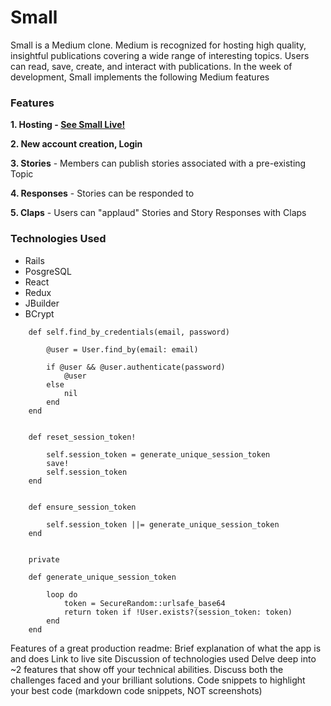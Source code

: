 # Small

Small is a Medium clone. Medium is recognized for hosting high quality, insightful publications covering a wide range of interesting topics. Users can read, save, create, and interact with publications. In the week of development, Small implements the following Medium features

### Features

**1. Hosting - [See Small Live!](https://small-2kuv.onrender.com/)**

**2. New account creation, Login**

**3. Stories**
    - Members can publish stories associated with a pre-existing Topic 

**4. Responses**
    - Stories can be responded to

**5. Claps**
    - Users can "applaud" Stories and Story Responses with Claps


### Technologies Used
- Rails
- PosgreSQL
- React
- Redux
- JBuilder
- BCrypt


```
    def self.find_by_credentials(email, password)
        
        @user = User.find_by(email: email)
        
        if @user && @user.authenticate(password)
            @user
        else
            nil
        end
    end


    def reset_session_token!
        
        self.session_token = generate_unique_session_token
        save!
        self.session_token
    end
    

    def ensure_session_token
        
        self.session_token ||= generate_unique_session_token
    end


    private

    def generate_unique_session_token
        
        loop do
            token = SecureRandom::urlsafe_base64
            return token if !User.exists?(session_token: token)
        end
    end
```


Features of a great production readme:
Brief explanation of what the app is and does
Link to live site
Discussion of technologies used
Delve deep into ~2 features that show off your technical abilities. Discuss both the challenges faced and your brilliant solutions.
Code snippets to highlight your best code (markdown code snippets, NOT screenshots)




